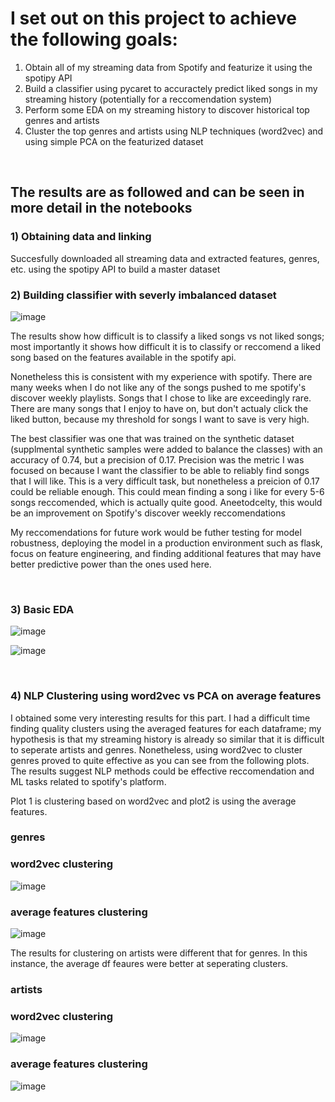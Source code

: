 # I set out on this project to achieve the following goals:
1. Obtain all of my streaming data from Spotify and featurize it using the spotipy API
2. Build a classifier using pycaret to accuractely predict liked songs in my streaming history (potentially for a reccomendation system)
3. Perform some EDA on my streaming history to discover historical top genres and artists
4. Cluster the top genres and artists using NLP techniques (word2vec) and using simple PCA on the featurized dataset
<br>

## The results are as followed and can be seen in more detail in the notebooks
### 1) Obtaining data and linking
Succesfully downloaded all streaming data and extracted features, genres, etc. using the spotipy API to build a master dataset
<br>
### 2) Building classifier with severly imbalanced dataset

![image](https://user-images.githubusercontent.com/52717506/147284986-a712c687-efd2-4e2f-981b-9dee303ebf71.png)

The results show how difficult is to classify a liked songs vs not liked songs; most importantly it shows how difficult it is to classify or reccomend a liked song based on the features available in the spotify api.

Nonetheless this is consistent with my experience with spotify. There are many weeks when I do not like any of the songs pushed to me spotify's discover weekly playlists. Songs that I chose to like are exceedingly rare. There are many songs that I enjoy to have on, but don't actualy click the liked button, because my threshold for songs I want to save is very high.

The best classifier was one that was trained on the synthetic dataset (supplmental synthetic samples were added to balance the classes) with an accuracy of 0.74, but a precision of 0.17. Precision was the metric I was focused on because I want the classifier to be able to reliably find songs that I will like. This is a very difficult task, but nonetheless a preicion of 0.17 could be reliable enough. This could mean finding a song i like for every 5-6 songs reccomended, which is actually quite good. Aneetodcelty, this would be an improvement on Spotify's discover weekly reccomendations

My reccomendations for future work would be futher testing for model robustness, deploying the model in a production environment such as flask, focus on feature engineering, and finding additional features that may have better predictive power than the ones used here.

<br>

### 3) Basic EDA

![image](https://user-images.githubusercontent.com/52717506/147285061-ec906a96-0adc-497a-8532-54291083a8ba.png)

![image](https://user-images.githubusercontent.com/52717506/147285103-4fc9907c-1e35-4294-bf2b-a16889496186.png)

<br>

### 4) NLP Clustering using word2vec vs PCA on average features
I obtained some very interesting results for this part. I had a difficult time finding quality clusters using the averaged features for each dataframe; my hypothesis is that my streaming history is already so similar that it is difficult to seperate artists and genres. Nonetheless, using word2vec to cluster genres proved to quite effective as you can  see from the following plots. The results suggest NLP methods could be effective reccomendation and ML tasks related to spotify's platform.

Plot 1 is clustering based on word2vec and plot2 is using the average features.
### genres

### word2vec clustering

![image](https://user-images.githubusercontent.com/52717506/147285398-cb93bcc4-5073-41a1-8546-b6d2d3e1131d.png)

### average features clustering

![image](https://user-images.githubusercontent.com/52717506/147285407-749fd08c-c082-4eda-b265-7eab74d781e3.png)

The results for clustering on artists were different that for genres. In this instance, the average df feaures were better at seperating clusters.
### artists

### word2vec clustering

![image](https://user-images.githubusercontent.com/52717506/147285479-4ebe24e8-5afc-4304-a7e2-7ea8a18c04f1.png)

### average features clustering

![image](https://user-images.githubusercontent.com/52717506/147285493-5410f28d-a00b-4491-bb65-f11ca62620d6.png)



